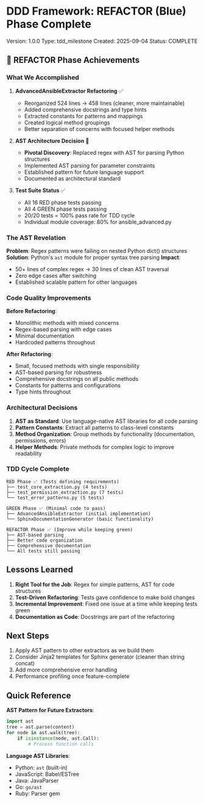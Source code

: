 # DDD Framework: REFACTOR (Blue) Phase Complete
Version: 1.0.0
Type: tdd_milestone
Created: 2025-09-04
Status: COMPLETE

## 🔵 REFACTOR Phase Achievements

### What We Accomplished

1. **AdvancedAnsibleExtractor Refactoring** ✅
   - Reorganized 524 lines → 458 lines (cleaner, more maintainable)
   - Added comprehensive docstrings and type hints
   - Extracted constants for patterns and mappings
   - Created logical method groupings
   - Better separation of concerns with focused helper methods

2. **AST Architecture Decision** 🎯
   - **Pivotal Discovery**: Replaced regex with AST for parsing Python structures
   - Implemented AST parsing for parameter constraints
   - Established pattern for future language support
   - Documented as architectural standard

3. **Test Suite Status** ✅
   - All 16 RED phase tests passing
   - All 4 GREEN phase tests passing
   - 20/20 tests = 100% pass rate for TDD cycle
   - Individual module coverage: 80% for ansible_advanced.py

### The AST Revelation

**Problem**: Regex patterns were failing on nested Python dict() structures
**Solution**: Python's `ast` module for proper syntax tree parsing
**Impact**: 
- 50+ lines of complex regex → 30 lines of clean AST traversal
- Zero edge cases after switching
- Established scalable pattern for other languages

### Code Quality Improvements

**Before Refactoring**:
- Monolithic methods with mixed concerns
- Regex-based parsing with edge cases
- Minimal documentation
- Hardcoded patterns throughout

**After Refactoring**:
- Small, focused methods with single responsibility
- AST-based parsing for robustness
- Comprehensive docstrings on all public methods
- Constants for patterns and configurations
- Type hints throughout

### Architectural Decisions

1. **AST as Standard**: Use language-native AST libraries for all code parsing
2. **Pattern Constants**: Extract all patterns to class-level constants
3. **Method Organization**: Group methods by functionality (documentation, permissions, errors)
4. **Helper Methods**: Private methods for complex logic to improve readability

### TDD Cycle Complete

```
RED Phase ✅ (Tests defining requirements)
├── test_core_extraction.py (4 tests)
├── test_permission_extraction.py (7 tests)
└── test_error_patterns.py (5 tests)

GREEN Phase ✅ (Minimal code to pass)
├── AdvancedAnsibleExtractor (initial implementation)
└── SphinxDocumentationGenerator (basic functionality)

REFACTOR Phase ✅ (Improve while keeping green)
├── AST-based parsing
├── Better code organization
├── Comprehensive documentation
└── All tests still passing
```

## Lessons Learned

1. **Right Tool for the Job**: Regex for simple patterns, AST for code structures
2. **Test-Driven Refactoring**: Tests gave confidence to make bold changes
3. **Incremental Improvement**: Fixed one issue at a time while keeping tests green
4. **Documentation as Code**: Docstrings are part of the refactoring

## Next Steps

1. Apply AST pattern to other extractors as we build them
2. Consider Jinja2 templates for Sphinx generator (cleaner than string concat)
3. Add more comprehensive error handling
4. Performance profiling once feature-complete

## Quick Reference

**AST Pattern for Future Extractors**:
```python
import ast
tree = ast.parse(content)
for node in ast.walk(tree):
    if isinstance(node, ast.Call):
        # Process function calls
```

**Language AST Libraries**:
- Python: `ast` (built-in)
- JavaScript: Babel/ESTree
- Java: JavaParser
- Go: `go/ast`
- Ruby: Parser gem